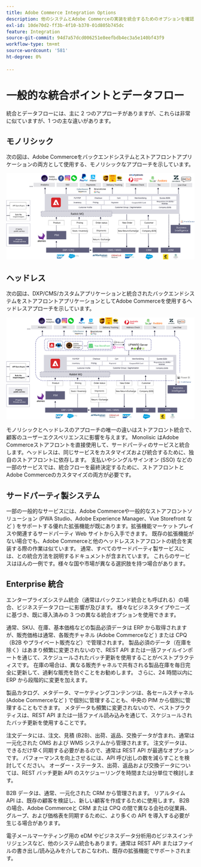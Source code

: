 ```yaml
---
title: Adobe Commerce Integration Options
description: 他のシステムとAdobe Commerceの実装を統合するためのオプションを確認します。
exl-id: 10de70d2-ff3b-4f10-b370-01d805b745dc
feature: Integration
source-git-commit: 94d7a57dcd006251e8eefbdb4ec3a5e140bf43f9
workflow-type: tm+mt
source-wordcount: '581'
ht-degree: 0%

---
```


# 一般的な統合ポイントとデータフロー

統合とデータフローには、主に 2 つのアプローチがありますが、これらは非常に似ていますが、1 つの主な違いがあります。

## モノリシック

次の図は、Adobe Commerceをバックエンドシステムとストアフロントアプリケーションの両方として使用する、モノリシックなアプローチを示しています。

![Adobe Commerceモノリス図](../../assets/playbooks/integration-monolith.svg)

## ヘッドレス

次の図は、DXP/CMS/カスタムアプリケーションと統合されたバックエンドシステムをストアフロントアプリケーションとしてAdobe Commerceを使用するヘッドレスアプローチを示しています。

![Adobe Commerceヘッドレス図](../../assets/playbooks/integration-headless.svg)

モノリシックとヘッドレスのアプローチの唯一の違いはストアフロント統合で、顧客のユーザーエクスペリエンスに影響を与えます。 Monolisic はAdobe Commerceストアフロントを直接使用して、サードパーティのサービスと統合します。ヘッドレスは、同じサービスをカスタマイズおよび統合するために、独自のストアフロントに依存します。 支払いやシングルサインオン (SSO) などの一部のサービスでは、統合フローを最終決定するために、ストアフロントとAdobe Commerceのカスタマイズの両方が必要です。

## サードパーティ製システム

一部の一般的なサービスには、Adobe Commerceや一般的なストアフロントソリューション (PWA Studio、Adobe Experience Manager、Vue Storefront など ) をサポートする優れた拡張機能が既にあります。拡張機能マーケットプレイスや関連するサードパーティ Web サイトから入手できます。 既存の拡張機能がない場合でも、Adobe Commerceと他のヘッドレスストアフロントの統合を実装する際の作業は似ています。 通常、すべてのサードパーティ製サービスには、との統合方法を説明するドキュメントが含まれています。 これらのサービスはほんの一例です。様々な国や市場が異なる選択肢を持つ場合があります。

## Enterprise 統合

エンタープライズシステム統合（通常はバックエンド統合とも呼ばれる）の場合、ビジネスデータフローに影響が及びます。 様々なビジネスタイプやニーズに基づき、既に導入済みの 3 つの異なる統合オプションを使用できます。

通常、SKU、在庫、基本価格などの製品必須データは ERP から取得されますが、販売価格は通常、各販売チャネル (Adobe Commerceなど ) または CPQ（B2B やプライベート販売など）で管理されます。 製品必須のデータ（在庫を除く）はあまり頻繁に変更されないので、REST API または一括ファイルインポートを通じて、スケジュールされたバッチ更新を使用することがベストプラクティスです。 在庫の場合は、異なる販売チャネルで共有される製品在庫を毎日完全に更新して、過剰な販売を防ぐことをお勧めします。 さらに、24 時間以内に ERP から段階的に変更を加えます。

製品カタログ、メタデータ、マーケティングコンテンツは、各セールスチャネル (Adobe Commerceなど ) で個別に管理することも、中央の PIM から個別に管理することもできます。 メタデータも頻繁に変更されないので、ベストプラクティスは、REST API または一括ファイル読み込みを通じて、スケジュールされたバッチ更新を使用することです。

注文データには、注文、見積 (B2B)、出荷、返品、交換データが含まれ、通常は一元化された OMS および WMS システムから管理されます。 注文データは、できるだけ早く同期する必要があるので、通常は REST API が最適なオプションです。 パフォーマンスを向上させるには、API 呼び出しの数を減らすことを検討してください。 オーダー・ステータス、出荷、返品および交換データについては、REST バッチ更新 API のスケジューリングを時間または分単位で検討します。

B2B データは、通常、一元化された CRM から管理されます。 リアルタイム API は、既存の顧客を検証し、新しい顧客を作成するために使用します。 B2B の場合、Adobe Commerceと CRM または CPQ の間で異なる会社の従業員、グループ、および価格表を同期するために、より多くの API を導入する必要が生じる場合があります。

電子メールマーケティング用の eDM やビジネスデータ分析用のビジネスインテリジェンスなど、他のシステム統合もあります。通常は REST API またはファイルの書き出し/読み込みを介しておこなわれ、既存の拡張機能でサポートされます。
